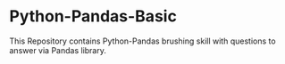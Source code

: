 # Python-Pandas-Basic
This Repository contains Python-Pandas brushing skill with questions to answer via Pandas library.

